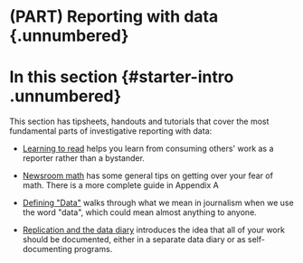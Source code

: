 # (PART) Reporting with data {.unnumbered}

# In this section  {#starter-intro .unnumbered}

This section has tipsheets, handouts and tutorials that cover the most fundamental parts of investigative reporting with data:

- [Learning to read](start-story) helps you learn from consuming others' work as a reporter rather than a bystander. 

- [Newsroom math](start-math) has some general tips on getting over your fear of math. There is a more complete guide in Appendix A

- [Defining "Data"](start-data-def) walks through what we mean in journalism when we use the word "data", which could mean almost anything to anyone. 

- [Replication and the data diary](start-data-diary) introduces the idea that all of your work should be documented, either in a separate data diary or as self-documenting programs. 


